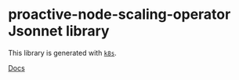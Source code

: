 # proactive-node-scaling-operator Jsonnet library

This library is generated with [`k8s`](https://github.com/jsonnet-libs/k8s).

[Docs](https://jsonnet-libs.github.io/proactive-node-scaling-operator-libsonnet)
